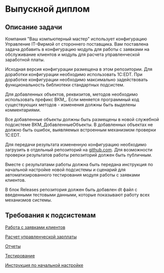 # Выпускной диплом

## Описание задачи

Компания "Ваш компьютерный мастер" использует конфигурацию Управление IT-Фирмой от стороннего поставщика. Вам поставлена задача добавить в конфигурацию модуль для работы с заявками на обслуживание клиентов и модуль для расчета управленческой заработной платы.

Исходная версия конфигурации размещена в этом репозитории. Для доработки конфигурации необходимо использовать 1C:EDT. При доработке конфигурации необходимо максимально задействовать функциональность библиотеки стандартных подсистем.

Для добавленных объектов, реквизитов, методов необходимо использовать префикс ВКМ_. Если меняется программный код существующих методов - изменения должны быть выделены комментариями.

Все добавленные объекты должны быть размещены в новой служебной подсистеме ВКМ_ДобавленныеОбъекты. В добавленных объектах не должно быть ошибок, выявляемых встроенным механизмом проверки 1C:EDT.

Для передачи результата измененную конфигурацию необходимо загрузить в отдельный репозиторий на [github.com](https://github.com). Для возможности проверки результатов работы репозиторий должен быть публичным.

Вместе с результатами работы должна быть передана инструкция по начальной настройке новой подсистемы и сценарий для автоматизированного тестирования модуля работы с заявками клиентов.

В блок Releases репозитория должен быть добавлен dt файл с введенными тестовыми данными, которые показывают работу всех механизмов системы.

## Требования к подсистемам

[Работа с заявками клиентов](tasks/tickets.md)

[Расчет управленческой зарплаты](tasks/hrm.md)

[Отчеты](tasks/reports.md)

[Тестирование](tasks/testing.md)

[Инструкция по начальной настройке](tasks/docs.md)